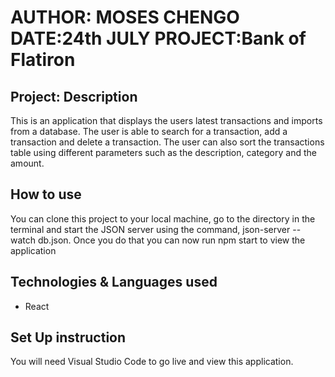 # AUTHOR: MOSES CHENGO DATE:24th JULY PROJECT:Bank of Flatiron

## Project: Description

This is an application that displays the users latest transactions and imports from a database. The user is able to search for a transaction, add a transaction and delete a transaction. The user can also sort the transactions table using different parameters such as the description, category and the amount.

## How to use

You can clone this project to your local machine, go to the directory in the terminal and start the JSON server using the command, json-server --watch db.json. Once you do that you can now run npm start to view the application

## Technologies & Languages used

- React

## Set Up instruction

You will need Visual Studio Code to go live and view this application.

